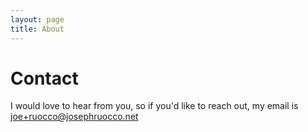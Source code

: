 ```yaml
---
layout: page
title: About
---
```


# Contact 

I would love to hear from you, so if you'd like to reach out, my email is joe+ruocco@josephruocco.net 
